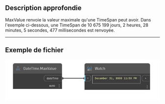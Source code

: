 ## Description approfondie
MaxValue renvoie la valeur maximale qu'une TimeSpan peut avoir. Dans l'exemple ci-dessous, une TimeSpan de 10 675 199 jours, 2 heures, 28 minutes, 5 secondes, 477 millisecondes est renvoyée.
___
## Exemple de fichier

![MaxValue](./DSCore.DateTime.MaxValue_img.jpg)

